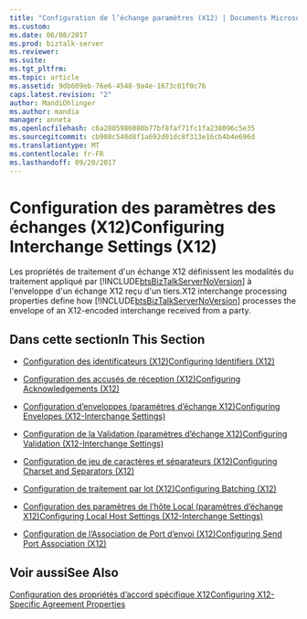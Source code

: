 ```yaml
---
title: "Configuration de l’échange paramètres (X12) | Documents Microsoft"
ms.custom: 
ms.date: 06/08/2017
ms.prod: biztalk-server
ms.reviewer: 
ms.suite: 
ms.tgt_pltfrm: 
ms.topic: article
ms.assetid: 9db609eb-76e6-4548-9a4e-1673c01f0c76
caps.latest.revision: "2"
author: MandiOhlinger
ms.author: mandia
manager: anneta
ms.openlocfilehash: c6a2805986080b77bf8faf71fc1fa238096c5e35
ms.sourcegitcommit: cb908c540d8f1a692d01dc8f313e16cb4b4e696d
ms.translationtype: MT
ms.contentlocale: fr-FR
ms.lasthandoff: 09/20/2017
---
```

# <a name="configuring-interchange-settings-x12"></a><span data-ttu-id="3e467-102">Configuration des paramètres des échanges (X12)</span><span class="sxs-lookup"><span data-stu-id="3e467-102">Configuring Interchange Settings (X12)</span></span>
<span data-ttu-id="3e467-103">Les propriétés de traitement d'un échange X12 définissent les modalités du traitement appliqué par [!INCLUDE[btsBizTalkServerNoVersion](../includes/btsbiztalkservernoversion-md.md)] à l'enveloppe d'un échange X12 reçu d'un tiers.</span><span class="sxs-lookup"><span data-stu-id="3e467-103">X12 interchange processing properties define how [!INCLUDE[btsBizTalkServerNoVersion](../includes/btsbiztalkservernoversion-md.md)] processes the envelope of an X12-encoded interchange received from a party.</span></span>  
  
## <a name="in-this-section"></a><span data-ttu-id="3e467-104">Dans cette section</span><span class="sxs-lookup"><span data-stu-id="3e467-104">In This Section</span></span>  
  
-   [<span data-ttu-id="3e467-105">Configuration des identificateurs (X12)</span><span class="sxs-lookup"><span data-stu-id="3e467-105">Configuring Identifiers (X12)</span></span>](../core/configuring-identifiers-x12.md)  
  
-   [<span data-ttu-id="3e467-106">Configuration des accusés de réception (X12)</span><span class="sxs-lookup"><span data-stu-id="3e467-106">Configuring Acknowledgements (X12)</span></span>](../core/configuring-acknowledgements-x12.md)  
  
-   [<span data-ttu-id="3e467-107">Configuration d’enveloppes (paramètres d’échange X12)</span><span class="sxs-lookup"><span data-stu-id="3e467-107">Configuring Envelopes (X12-Interchange Settings)</span></span>](../core/configuring-envelopes-x12-interchange-settings.md)  
  
-   [<span data-ttu-id="3e467-108">Configuration de la Validation (paramètres d’échange X12)</span><span class="sxs-lookup"><span data-stu-id="3e467-108">Configuring Validation (X12-Interchange Settings)</span></span>](../core/configuring-validation-x12-interchange-settings.md)  
  
-   [<span data-ttu-id="3e467-109">Configuration de jeu de caractères et séparateurs (X12)</span><span class="sxs-lookup"><span data-stu-id="3e467-109">Configuring Charset and Separators (X12)</span></span>](../core/configuring-charset-and-separators-x12.md)  
  
-   [<span data-ttu-id="3e467-110">Configuration de traitement par lot (X12)</span><span class="sxs-lookup"><span data-stu-id="3e467-110">Configuring Batching (X12)</span></span>](../core/configuring-batching-x12.md)  
  
-   [<span data-ttu-id="3e467-111">Configuration des paramètres de l’hôte Local (paramètres d’échange X12)</span><span class="sxs-lookup"><span data-stu-id="3e467-111">Configuring Local Host Settings (X12-Interchange Settings)</span></span>](../core/configuring-local-host-settings-x12-interchange-settings.md)  
  
-   [<span data-ttu-id="3e467-112">Configuration de l’Association de Port d’envoi (X12)</span><span class="sxs-lookup"><span data-stu-id="3e467-112">Configuring Send Port Association (X12)</span></span>](../core/configuring-send-port-association-x12.md)  
  
## <a name="see-also"></a><span data-ttu-id="3e467-113">Voir aussi</span><span class="sxs-lookup"><span data-stu-id="3e467-113">See Also</span></span>  
 [<span data-ttu-id="3e467-114">Configuration des propriétés d’accord spécifique X12</span><span class="sxs-lookup"><span data-stu-id="3e467-114">Configuring X12-Specific Agreement Properties</span></span>](../core/configuring-x12-specific-agreement-properties.md)